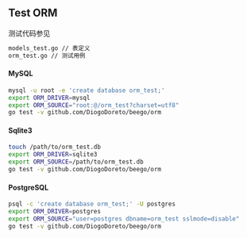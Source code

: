 ## Test ORM

测试代码参见

```bash
models_test.go // 表定义
orm_test.go // 测试用例
```

#### MySQL
```bash
mysql -u root -e 'create database orm_test;'
export ORM_DRIVER=mysql
export ORM_SOURCE="root:@/orm_test?charset=utf8"
go test -v github.com/DiogoDoreto/beego/orm
```


#### Sqlite3
```bash
touch /path/to/orm_test.db
export ORM_DRIVER=sqlite3
export ORM_SOURCE=/path/to/orm_test.db
go test -v github.com/DiogoDoreto/beego/orm
```


#### PostgreSQL
```bash
psql -c 'create database orm_test;' -U postgres
export ORM_DRIVER=postgres
export ORM_SOURCE="user=postgres dbname=orm_test sslmode=disable"
go test -v github.com/DiogoDoreto/beego/orm
```
